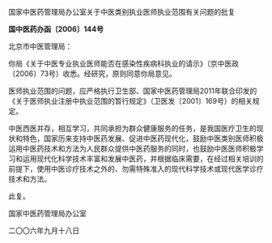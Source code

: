 国家中医药管理局办公室关于中医类别执业医师执业范围有关问题的批复

**国中医药办函〔2006〕144号**

北京市中医管理局：

你局《关于中医专业执业医师能否在感染性疾病科执业的请示》（京中医政〔2006〕73号）收悉。经研究，原则同意你局意见。

医师执业范围的问题，应严格执行卫生部、国家中医药管理局2011年联合印发的《关于医师执业注册中执业范围的暂行规定》（卫医发〔2001〕169号）的相关规定。

中医西医并存，相互学习，共同承担为群众健康服务的任务，是我国医疗卫生的现状和特色，国家历来支持中医药发展、促进中医药现代化，鼓励中医类别医师积极运用中医药技术和方法为人民群众提供中医药服务的同时，也鼓励中医医师积极学习和运用现代化科学技术丰富和发展中医药，并根据临床需要，在经过相关培训的前提下，使用中医诊疗技术之外的、勿需特殊准入的现代科学技术或现代医学诊疗技术和方法。

此复。

国家中医药管理局办公室

二〇〇六年九月十八日
